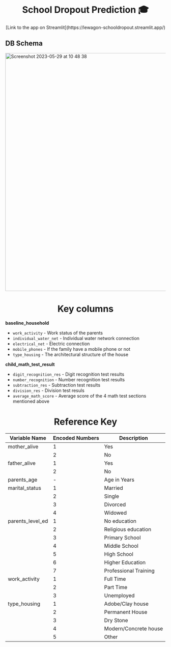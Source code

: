<div align="center">
<h1>School Dropout Prediction 🎓</h1>
 <p>[Link to the app on Streamlit](https://lewagon-schooldropout.streamlit.app/)</p>
</div>

## DB Schema
<img width="748" alt="Screenshot 2023-05-29 at 10 48 38" src="https://github.com/neylabelmaachi/schoolpred/assets/37574368/9de5e612-48f2-4d28-8173-f568719d9338">


<div align="center">
<h1>Key columns</h1>
</div>

**baseline_household**
 - `work_activity` - Work status of the parents
 - `individual_water_net` - Individual water network connection
 - `electrical_net` - Electric connection
 - `mobile_phones` - If the family have a mobile phone or not
 - `type_housing` - The architectural structure of the house 

**child_math_test_result**
 - `digit_recognition_res` - Digit recognition test results
 - `number_recognition` - Number recognition test results
 - `subtraction_res` - Subtraction test results
 - `division_res` - Division test resuls
 - `average_math_score` - Average score of the 4 math test sections mentioned above 


<div align="center">
<h1>Reference Key</h1>
</div>

| Variable Name   | Encoded Numbers | Description |
|-----------------|------|-------------|
| mother_alive    | 1    | Yes         |
|                 | 2    | No          |
| father_alive    | 1    | Yes         |
|                 | 2    | No          |
| parents_age     | -    | Age in Years|
| marital_status  | 1    | Married     |
|                 | 2    | Single      |
|                 | 3    | Divorced    |
|                 | 4    | Widowed     |
| parents_level_ed| 1    | No education|
|                 | 2    | Religious education|
|                 | 3    | Primary School|
|                 | 4    | Middle School|
|                 | 5    | High School|
|                 | 6    | Higher Education|
|                 | 7    | Professional Training|
| work_activity   | 1    | Full Time|
|                 | 2    | Part Time|
|                 | 3    | Unemployed|
| type_housing    | 1    | Adobe/Clay house|
|                 | 2    | Permanent House|
|                 | 3    | Dry Stone|
|                 | 4    | Modern/Concrete house|
|                 | 5    | Other|

